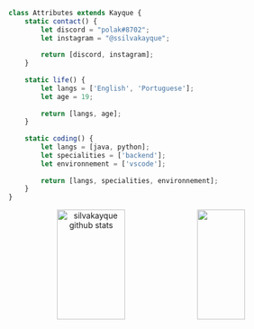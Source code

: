 ```js
class Attributes extends Kayque {
    static contact() {
        let discord = "polak#8702";
        let instagram = "@ssilvakayque";
        
        return [discord, instagram];
    }
    
    static life() {
        let langs = ['English', 'Portuguese'];
        let age = 19;
        
        return [langs, age];
    }
    
    static coding() {
        let langs = [java, python];
        let specialities = ['backend'];
        let environnement = ['vscode'];
        
        return [langs, specialities, environnement];
    }
}
```

<div align="center">  
  <img width="49%" height="195px" src="https://github-readme-stats.vercel.app/api?username=silvakayque&show_icons=true&count_private=true&hide_border=true&title_color=7B68EE&icon_color=FFFFFF&text_color=7B68EE&bg_color=0d1117" alt="silvakayque github stats" /> 
  <img width="41%" height="195px" src="https://github-readme-stats.vercel.app/api/top-langs/?username=silvakayque&layout=compact&hide_border=true&title_color=7B68EE&text_color=7B68EE&bg_color=0d1117" />
</div>
